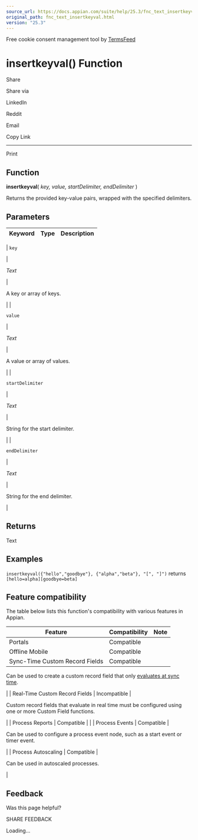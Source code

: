 ```yaml
---
source_url: https://docs.appian.com/suite/help/25.3/fnc_text_insertkeyval.html
original_path: fnc_text_insertkeyval.html
version: "25.3"
---
```


Free cookie consent management tool by [TermsFeed](https://www.termsfeed.com/)

# insertkeyval() Function

Share

Share via

LinkedIn

Reddit

Email

Copy Link

* * *

Print

## Function

**insertkeyval**( _key, value, startDelimiter, endDelimiter_ )

Returns the provided key-value pairs, wrapped with the specified delimiters.

## Parameters

| Keyword | Type | Description |
| --- | --- | --- |
|
`key`

 |

_Text_

 |

A key or array of keys.

 |
|

`value`

 |

_Text_

 |

A value or array of values.

 |
|

`startDelimiter`

 |

_Text_

 |

String for the start delimiter.

 |
|

`endDelimiter`

 |

_Text_

 |

String for the end delimiter.

 |

## Returns

Text

## Examples

`insertkeyval({"hello","goodbye"}, {"alpha","beta"}, "[", "]")` returns `[hello=alpha][goodbye=beta]`

## Feature compatibility

The table below lists this function's compatibility with various features in Appian.

| Feature | Compatibility | Note |
| --- | --- | --- |
| Portals | Compatible |  |
| Offline Mobile | Compatible |  |
| Sync-Time Custom Record Fields | Compatible |
Can be used to create a custom record field that only [evaluates at sync time](custom-record-fields.html#prodlink-sync-time-evaluations).

 |
| Real-Time Custom Record Fields | Incompatible |

Custom record fields that evaluate in real time must be configured using one or more Custom Field functions.

 |
| Process Reports | Compatible |  |
| Process Events | Compatible |

Can be used to configure a process event node, such as a start event or timer event.

 |
| Process Autoscaling | Compatible |

Can be used in autoscaled processes.

 |

## Feedback

Was this page helpful?

SHARE FEEDBACK

Loading...